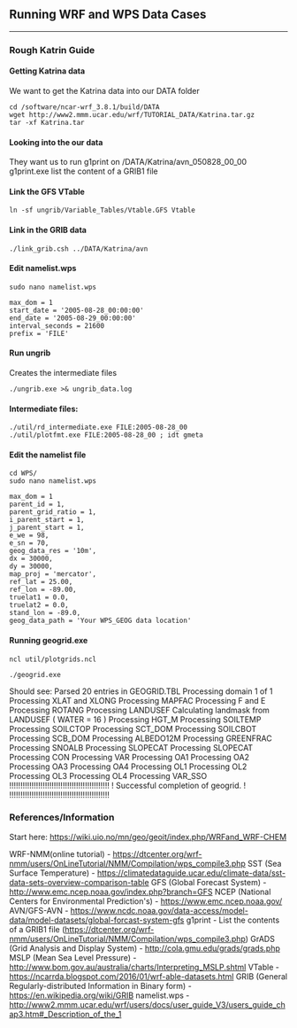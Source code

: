 ## Running WRF and WPS Data Cases

---
### Rough Katrin Guide

#### Getting Katrina data

We want to get the Katrina data into our DATA folder

```
cd /software/ncar-wrf_3.8.1/build/DATA
wget http://www2.mmm.ucar.edu/wrf/TUTORIAL_DATA/Katrina.tar.gz
tar -xf Katrina.tar
```

#### Looking into the our data

They want us to run g1print on /DATA/Katrina/avn_050828_00_00
g1print.exe list the content of a GRIB1 file

#### Link the GFS VTable

```
ln -sf ungrib/Variable_Tables/Vtable.GFS Vtable
```
#### Link in the GRIB data

```
./link_grib.csh ../DATA/Katrina/avn
```
#### Edit namelist.wps

```
sudo nano namelist.wps

max_dom = 1
start_date = '2005-08-28_00:00:00'
end_date = '2005-08-29_00:00:00'
interval_seconds = 21600
prefix = 'FILE'
```
#### Run ungrib

Creates the intermediate files

```
./ungrib.exe >& ungrib_data.log
```
#### Intermediate files:

```
./util/rd_intermediate.exe FILE:2005-08-28_00
./util/plotfmt.exe FILE:2005-08-28_00 ; idt gmeta
```

#### Edit the namelist file

```
cd WPS/
sudo nano namelist.wps

max_dom = 1
parent_id = 1,
parent_grid_ratio = 1,
i_parent_start = 1,
j_parent_start = 1,
e_we = 98,
e_sn = 70,
geog_data_res = '10m',
dx = 30000,
dy = 30000,
map_proj = 'mercator',
ref_lat = 25.00,
ref_lon = -89.00,
truelat1 = 0.0,
truelat2 = 0.0,
stand_lon = -89.0,
geog_data_path = 'Your WPS_GEOG data location'
```

#### Running geogrid.exe

```
ncl util/plotgrids.ncl

./geogrid.exe
```
Should see:
Parsed 20 entries in GEOGRID.TBL
Processing domain 1 of 1
Processing XLAT and XLONG
Processing MAPFAC
Processing F and E
Processing ROTANG
Processing LANDUSEF
Calculating landmask from LANDUSEF ( WATER = 16 )
Processing HGT_M
Processing SOILTEMP
Processing SOILCTOP
Processing SCT_DOM
Processing SOILCBOT
Processing SCB_DOM
Processing ALBEDO12M
Processing GREENFRAC
Processing SNOALB
Processing SLOPECAT
Processing SLOPECAT
Processing CON
Processing VAR
Processing OA1
Processing OA2
Processing OA3
Processing OA4
Processing OL1
Processing OL2
Processing OL3
Processing OL4
Processing VAR_SSO
!!!!!!!!!!!!!!!!!!!!!!!!!!!!!!!!!!!!!!!!!!!!!
! Successful completion of geogrid.         !
!!!!!!!!!!!!!!!!!!!!!!!!!!!!!!!!!!!!!!!!!!!!!

### References/Information

Start here:
https://wiki.uio.no/mn/geo/geoit/index.php/WRFand_WRF-CHEM

WRF-NMM(online tutorial) - https://dtcenter.org/wrf-nmm/users/OnLineTutorial/NMM/Compilation/wps_compile3.php
SST (Sea Surface Temperature) - https://climatedataguide.ucar.edu/climate-data/sst-data-sets-overview-comparison-table
GFS (Global Forecast System) - http://www.emc.ncep.noaa.gov/index.php?branch=GFS
NCEP (National Centers for Environmental Prediction's) - https://www.emc.ncep.noaa.gov/
AVN/GFS-AVN - https://www.ncdc.noaa.gov/data-access/model-data/model-datasets/global-forcast-system-gfs
g1print - List the contents of a GRIB1 file (https://dtcenter.org/wrf-nmm/users/OnLineTutorial/NMM/Compilation/wps_compile3.php)
GrADS (Grid Analysis and Display System) - http://cola.gmu.edu/grads/grads.php
MSLP (Mean Sea Level Pressure) - http://www.bom.gov.au/australia/charts/Interpreting_MSLP.shtml
VTable - https://ncarrda.blogspot.com/2016/01/wrf-able-datasets.html
GRIB (General Regularly-distributed Information in Binary form) - https://en.wikipedia.org/wiki/GRIB
namelist.wps - http://www2.mmm.ucar.edu/wrf/users/docs/user_guide_V3/users_guide_chap3.htm#_Description_of_the_1
